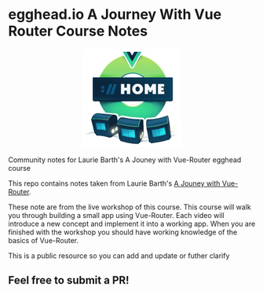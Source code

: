 
# egghead.io A Journey With Vue Router Course Notes

<p align="center"><img src="VueRouter.png" width="200"></p>

Community notes for Laurie Barth's A Jouney with Vue-Router egghead course





This repo contains notes taken from Laurie Barth's [A Jouney with Vue-Router](https://egghead.io/courses/a-journey-with-vue-router).

These note are from the live workshop of this course. This course will walk you through building a small app using Vue-Router. Each video will introduce a new concept and implement it into a working app. When you are finished with the workshop you should have working knowledge of the basics of Vue-Router.

This is a public resource so you can add and update or futher clarify


## Feel free to submit a PR!
